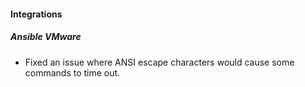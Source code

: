 
#### Integrations

##### Ansible VMware

- Fixed an issue where ANSI escape characters would cause some commands to time out.
